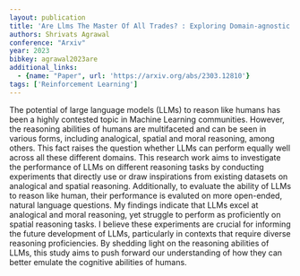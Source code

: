 ```yaml
---
layout: publication
title: 'Are Llms The Master Of All Trades? : Exploring Domain-agnostic Reasoning Skills Of Llms'
authors: Shrivats Agrawal
conference: "Arxiv"
year: 2023
bibkey: agrawal2023are
additional_links:
  - {name: "Paper", url: 'https://arxiv.org/abs/2303.12810'}
tags: ['Reinforcement Learning']
---
```

The potential of large language models (LLMs) to reason like humans has been
a highly contested topic in Machine Learning communities. However, the
reasoning abilities of humans are multifaceted and can be seen in various
forms, including analogical, spatial and moral reasoning, among others. This
fact raises the question whether LLMs can perform equally well across all these
different domains. This research work aims to investigate the performance of
LLMs on different reasoning tasks by conducting experiments that directly use
or draw inspirations from existing datasets on analogical and spatial
reasoning. Additionally, to evaluate the ability of LLMs to reason like human,
their performance is evaluted on more open-ended, natural language questions.
My findings indicate that LLMs excel at analogical and moral reasoning, yet
struggle to perform as proficiently on spatial reasoning tasks. I believe these
experiments are crucial for informing the future development of LLMs,
particularly in contexts that require diverse reasoning proficiencies. By
shedding light on the reasoning abilities of LLMs, this study aims to push
forward our understanding of how they can better emulate the cognitive
abilities of humans.

